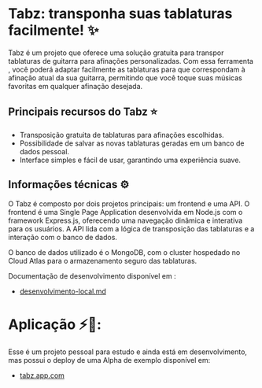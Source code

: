 # Tabz: transponha suas tablaturas facilmente! ✨

Tabz é um projeto que oferece uma solução gratuita para transpor tablaturas de guitarra para afinações personalizadas. Com essa ferramenta , você poderá adaptar facilmente as tablaturas para que correspondam à afinação atual da sua guitarra, permitindo que você toque suas músicas favoritas em qualquer afinação desejada.

## Principais recursos do Tabz ⭐

 - Transposição gratuita de tablaturas para afinações escolhidas.
- Possibilidade de salvar as novas tablaturas geradas em um banco de dados pessoal.
- Interface simples e fácil de usar, garantindo uma experiência suave.


## Informações técnicas ⚙️
O Tabz é composto por dois projetos principais: um frontend e uma API. O frontend é uma Single Page Application desenvolvida em Node.js com o framework Express.js, oferecendo uma navegação dinâmica e interativa para os usuários. A API lida com a lógica de transposição das tablaturas e a interação com o banco de dados.

O banco de dados utilizado é o MongoDB, com o cluster hospedado no Cloud Atlas para o armazenamento seguro das tablaturas.

Documentação de desenvolvimento disponível em :

- [desenvolvimento-local.md](/docs/desenvolvimento-local.md)

# Aplicação ⚡🎸:
Esse é um projeto pessoal para estudo e ainda está em desenvolvimento, mas possui o deploy de uma Alpha de exemplo disponível em: 

- [tabz.app.com](https://tabz.onrender.com)
